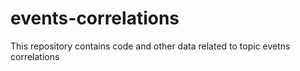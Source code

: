 # events-correlations
This repository contains code and other data related to topic evetns correlations
